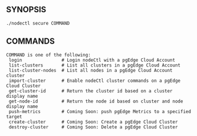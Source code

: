 ## SYNOPSIS
    ./nodectl secure COMMAND
 
## COMMANDS
    COMMAND is one of the following:
     login               # Login nodeCtl with a pgEdge Cloud Account
     list-clusters       # List all clusters in a pgEdge Cloud Account
     list-cluster-nodes  # List all nodes in a pgEdge Cloud Account cluster
     import-cluster      # Enable nodeCtl cluster commands on a pgEdge Cloud Cluster
     get-cluster-id      # Return the cluster id based on a cluster display name
     get-node-id         # Return the node id based on cluster and node display name
     push-metrics        # Coming Soon: push pgEdge Metrics to a specified target
     create-cluster      # Coming Soon: Create a pgEdge Cloud Cluster
     destroy-cluster     # Coming Soon: Delete a pgEdge Cloud Cluster
